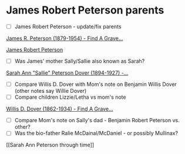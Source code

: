 # James Robert Peterson parents

- [ ]  James Robert Peterson - update/fix parents

[James R. Peterson (1879-1954) - Find A Grave...](https://www.findagrave.com/memorial/64019290/james-r_-peterson)

[James Robert Peterson](https://www.geni.com/people/James-Robert-Peterson/6000000009297670674)

- [ ]  Was James' mother Sally/Sallie also known as Sarah?

[Sarah Ann "Sallie" Peterson Dover (1894-1927) -...](https://www.findagrave.com/memorial/63844297/sarah-ann-dover)

- [ ]  Compare Willis D. Dover with Mom's note on Benjamin Willis Dover (other notes say Willie Dover)
- [ ]  Compare children Lizzie/Letha vs mom's note

[Willis D. Dover (1862-1934) - Find A Grave...](https://www.findagrave.com/memorial/63844393/willis-d_-dover)

- [ ]  Compare Mom's note on Sally's dad - Benjamin Robert Peterson vs. other?
- [ ]  Was the bio-father Ralie McDainal/McDaniel - or possibly Mullinax?

[[Sarah Ann Peterson through time]]